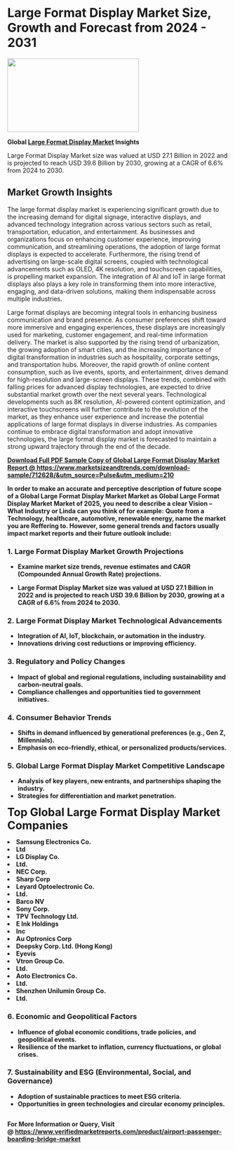 <H1>Large Format Display Market Size, Growth and Forecast from 2024 - 2031</H1><img class="aligncenter size-medium wp-image-584254" src="https://thirdeyenews.in/wp-content/uploads/2024/09/Global-Market-Research-300x168.jpeg" alt="" width="300" height="168" /><p><strong>Global&nbsp;<a href="https://www.marketsizeandtrends.com/download-sample/712628/&amp;utm_source=Pulse&amp;utm_medium=210">Large Format Display Market</a> Insights</strong></p><p>Large Format Display Market size was valued at USD 27.1 Billion in 2022 and is projected to reach USD 39.6 Billion by 2030, growing at a CAGR of 6.6% from 2024 to 2030.</p><p><h2>Market Growth Insights</h2> <p>The large format display market is experiencing significant growth due to the increasing demand for digital signage, interactive displays, and advanced technology integration across various sectors such as retail, transportation, education, and entertainment. As businesses and organizations focus on enhancing customer experience, improving communication, and streamlining operations, the adoption of large format displays is expected to accelerate. Furthermore, the rising trend of advertising on large-scale digital screens, coupled with technological advancements such as OLED, 4K resolution, and touchscreen capabilities, is propelling market expansion. The integration of AI and IoT in large format displays also plays a key role in transforming them into more interactive, engaging, and data-driven solutions, making them indispensable across multiple industries.</p> <p><strong><a href="#"></a></strong></p> <p>Large format displays are becoming integral tools in enhancing business communication and brand presence. As consumer preferences shift toward more immersive and engaging experiences, these displays are increasingly used for marketing, customer engagement, and real-time information delivery. The market is also supported by the rising trend of urbanization, the growing adoption of smart cities, and the increasing importance of digital transformation in industries such as hospitality, corporate settings, and transportation hubs. Moreover, the rapid growth of online content consumption, such as live events, sports, and entertainment, drives demand for high-resolution and large-screen displays. These trends, combined with falling prices for advanced display technologies, are expected to drive substantial market growth over the next several years. Technological developments such as 8K resolution, AI-powered content optimization, and interactive touchscreens will further contribute to the evolution of the market, as they enhance user experience and increase the potential applications of large format displays in diverse industries. As companies continue to embrace digital transformation and adopt innovative technologies, the large format display market is forecasted to maintain a strong upward trajectory through the end of the decade. <p><strong><a href="#"></p><p><span class=""><strong>Download Full PDF Sample Copy of Global Large Format Display Market Report</strong> @ <a href="https://www.marketsizeandtrends.com/download-sample/712628/&amp;utm_source=Pulse&amp;utm_medium=210" target="_blank">https://www.marketsizeandtrends.com/download-sample/712628/&amp;utm_source=Pulse&amp;utm_medium=210</a></span></p><p>In order to make an accurate and perceptive description of future scope of a Global&nbsp;Large Format Display Market Market as Global&nbsp;Large Format Display Market Market of 2025, you need to describe a clear Vision &ndash; What Industry or Linda can you think of for example: Quote from a Technology, healthcare, automotive, renewable energy, name the market you are Reffering to. However, some general trends and factors usually impact market reports and their future outlook include:</p><h3>1.&nbsp;<strong>Large Format Display Market Growth Projections</strong></h3><ul><li>Examine market size trends, revenue estimates and CAGR (Compounded Annual Growth Rate) projections.</li><li><p>Large Format Display Market size was valued at USD 27.1 Billion in 2022 and is projected to reach USD 39.6 Billion by 2030, growing at a CAGR of 6.6% from 2024 to 2030.</p></li></ul><h3>2.&nbsp;<strong>Large Format Display Market Technological Advancements</strong></h3><ul><li>Integration of AI, IoT, blockchain, or automation in the industry.</li><li>Innovations driving cost reductions or improving efficiency.</li></ul><h3>3.&nbsp;<strong>Regulatory and Policy Changes</strong></h3><ul><li>Impact of global and regional regulations, including sustainability and carbon-neutral goals.</li><li>Compliance challenges and opportunities tied to government initiatives.</li></ul><h3>4.&nbsp;<strong>Consumer Behavior Trends</strong></h3><ul><li>Shifts in demand influenced by generational preferences (e.g., Gen Z, Millennials).</li><li>Emphasis on eco-friendly, ethical, or personalized products/services.</li></ul><h3>5.&nbsp;<strong>Global Large Format Display Market Competitive Landscape</strong></h3><ul><li>Analysis of key players, new entrants, and partnerships shaping the industry.</li><li>Strategies for differentiation and market penetration.</li></ul><p data-pm-slice="1 1 []"><span style="color: inherit; font-family: inherit; font-size: 25px;">Top Global Large Format Display Market Companies</span></p><div class="" data-test-id=""><p><li>Samsung Electronics Co.</li><li> Ltd</li><li> LG Display Co.</li><li> Ltd.</li><li> NEC Corp.</li><li> Sharp Corp</li><li> Leyard Optoelectronic Co.</li><li> Ltd.</li><li> Barco NV</li><li> Sony Corp.</li><li> TPV Technology Ltd.</li><li> E Ink Holdings</li><li> Inc</li><li> Au Optronics Corp</li><li> Deepsky Corp. Ltd. (Hong Kong)</li><li> Eyevis</li><li> Vtron Group Co.</li><li> Ltd.</li><li> Aoto Electronics Co.</li><li> Ltd.</li><li> Shenzhen Unilumin Group Co.</li><li> Ltd.</li></p></div><h3>6.&nbsp;<strong>Economic and Geopolitical Factors</strong></h3><ul><li>Influence of global economic conditions, trade policies, and geopolitical events.</li><li>Resilience of the market to inflation, currency fluctuations, or global crises.</li></ul><h3>7.&nbsp;<strong>Sustainability and ESG (Environmental, Social, and Governance)</strong></h3><ul><li>Adoption of sustainable practices to meet ESG criteria.</li><li>Opportunities in green technologies and circular economy principles.</li></ul><h2><strong style="font-size: 14px;">For More Information or Query, Visit @&nbsp;</strong><a style="background-color: #ffffff; font-size: 14px;" href="https://www.marketsizeandtrends.com/report/large-format-display-market/" target="_blank">https://www.verifiedmarketreports.com/product/airport-passenger-boarding-bridge-market</a></h2>
